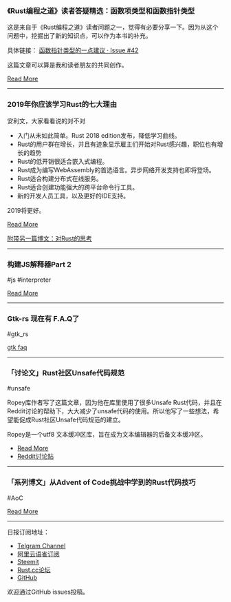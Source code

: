 ### 《Rust编程之道》读者答疑精选：函数项类型和函数指针类型 

这是来自于《Rust编程之道》读者问题之一，觉得有必要分享一下。因为从这个问题中，挖掘出了新的知识点，可以作为本书的补充。

具体链接： [函数指针类型的一点建议 · Issue #42 ](https://github.com/ZhangHanDong/tao-of-rust-codes/issues/42)

这篇文章可以算是我和读者朋友的共同创作。

[Read More](https://zhuanlan.zhihu.com/p/54485063)

---

### 2019年你应该学习Rust的七大理由

安利文，大家看看说的对不对

- 入门从未如此简单。Rust 2018 edition发布，降低学习曲线。
- Rust的用户群在增长，并且有迹象显示雇主们开始对Rust感兴趣，职位也有增长的趋势
- Rust的低开销很适合嵌入式编程。
- Rust成为编写WebAssembly的首选语言。异步网络开发支持也即将登场。
- Rust适合构建分布式在线服务。
- Rust适合创建功能强大的跨平台命令行工具。
- 新的开发人员工具，以及更好的IDE支持。

2019将更好。

[Read More](https://www.techrepublic.com/article/rust-programming-language-seven-reasons-why-you-should-learn-it-in-2019/)

[附带另一篇博文：对Rust的思考](https://rcoh.me/posts/thoughts-on-rust-a-few-thousand-lines-in/)

---

### 构建JS解释器Part 2

#js #interpreter

[Read More](https://jason-williams.co.uk/building-a-js-interpreter-in-rust-part-2/)

---

### Gtk-rs 现在有 F.A.Q了

#gtk_rs

[gtk faq](https://gtk-rs.org/docs-src/faq)

---

### 「讨论文」Rust社区Unsafe代码规范

#unsafe

Ropey库作者写了这篇文章，因为他在库里使用了很多Unsafe Rust代码，并且在Reddit讨论的帮助下，大大减少了unsafe代码的使用。所以他写了一些想法，希望能促成Rust社区Unsafe代码规范的建立。

Ropey是一个utf8 文本缓冲区库，旨在成为文本编辑器的后备文本缓冲区。

- [Read More](https://blog.cessen.com/post/2019_01_09_rust_community_norms_for_unsafe_code)
- [Reddit讨论贴](https://www.reddit.com/r/rust/comments/accvq7/ropey_10_an_editable_text_buffer_for_rust/)

---

### 「系列博文」从Advent of Code挑战中学到的Rust代码技巧

#AoC 

[Read More](https://3plic8.com/rust/2019/01/02/advent-of-rust-1.html)

---

日报订阅地址：

- [Telgram Channel](https://t.me/rust_daily_news )
- [阿里云语雀订阅](https://www.yuque.com/chaosbot/rustnews)
- [Steemit](https://steemit.com/@blackanger)
- [Rust.cc论坛](https://rust.cc)
- [GitHub](https://github.com/RustStudy/rust_daily_news)

欢迎通过GitHub issues投稿。
